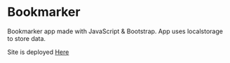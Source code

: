 # Bookmarker

Bookmarker app made with JavaScript & Bootstrap.
App uses localstorage to store data.

Site is deployed <a href="https://bookmarker-jojo.netlify.com" target="_blank">
Here</a>